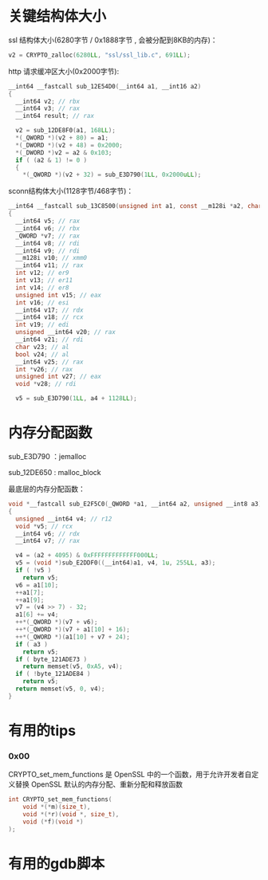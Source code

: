 # 关键结构体大小

ssl 结构体大小(6280字节 /  0x1888字节 , 会被分配到8KB的内存)：

```c
v2 = CRYPTO_zalloc(6280LL, "ssl/ssl_lib.c", 691LL);
```

http 请求缓冲区大小(0x2000字节):

```c
__int64 __fastcall sub_12E54D0(__int64 a1, __int16 a2)
{
  __int64 v2; // rbx
  __int64 v3; // rax
  __int64 result; // rax

  v2 = sub_12DE8F0(a1, 168LL);
  *(_QWORD *)(v2 + 80) = a1;
  *(_DWORD *)(v2 + 48) = 0x2000;
  *(_DWORD *)v2 = a2 & 0x103;
  if ( (a2 & 1) != 0 )
  {
    *(_QWORD *)(v2 + 32) = sub_E3D790(1LL, 0x2000uLL);
```

sconn结构体大小(1128字节/468字节)：

```c
__int64 __fastcall sub_13C8500(unsigned int a1, const __m128i *a2, char a3, int a4)
{
  __int64 v5; // rax
  __int64 v6; // rbx
  _QWORD *v7; // rax
  __int64 v8; // rdi
  __int64 v9; // rdi
  __m128i v10; // xmm0
  __int64 v11; // rax
  int v12; // er9
  int v13; // er11
  int v14; // er8
  unsigned int v15; // eax
  int v16; // esi
  __int64 v17; // rdx
  __int64 v18; // rcx
  int v19; // edi
  unsigned __int64 v20; // rax
  __int64 v21; // rdi
  char v23; // al
  bool v24; // al
  __int64 v25; // rax
  int *v26; // rax
  unsigned int v27; // eax
  void *v28; // rdi

  v5 = sub_E3D790(1LL, a4 + 1128LL);
```

# 内存分配函数

sub_E3D790   ：jemalloc

sub_12DE650 :  malloc_block



最底层的内存分配函数：

```c
void *__fastcall sub_E2F5C0(_QWORD *a1, __int64 a2, unsigned __int8 a3)
{
  unsigned __int64 v4; // r12
  void *v5; // rcx
  __int64 v6; // rdx
  __int64 v7; // rax

  v4 = (a2 + 4095) & 0xFFFFFFFFFFFFF000LL;
  v5 = (void *)sub_E2DDF0((__int64)a1, v4, 1u, 255LL, a3);
  if ( !v5 )
    return v5;
  v6 = a1[10];
  ++a1[7];
  ++a1[9];
  v7 = (v4 >> 7) - 32;
  a1[6] += v4;
  ++*(_QWORD *)(v7 + v6);
  ++*(_QWORD *)(v7 + a1[10] + 16);
  ++*(_QWORD *)(a1[10] + v7 + 24);
  if ( a3 )
    return v5;
  if ( byte_121ADE73 )
    return memset(v5, 0xA5, v4);
  if ( !byte_121ADE84 )
    return v5;
  return memset(v5, 0, v4);
}
```

# 有用的tips

### 0x00

CRYPTO_set_mem_functions 是 OpenSSL 中的一个函数，用于允许开发者自定义替换 OpenSSL 默认的内存分配、重新分配和释放函数

```c
int CRYPTO_set_mem_functions(
    void *(*m)(size_t),
    void *(*r)(void *, size_t),
    void (*f)(void *)
);
```

# 有用的gdb脚本

